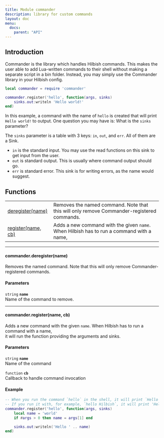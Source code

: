 ```yaml
---
title: Module commander
description: library for custom commands
layout: doc
menu:
  docs:
    parent: "API"
---
```


## Introduction

Commander is the library which handles Hilbish commands. This makes
the user able to add Lua-written commands to their shell without making
a separate script in a bin folder. Instead, you may simply use the Commander
library in your Hilbish config.

```lua
local commander = require 'commander'

commander.register('hello', function(args, sinks)
	sinks.out:writeln 'Hello world!'
end)
```

In this example, a command with the name of `hello` is created
that will print `Hello world!` to output. One question you may
have is: What is the `sinks` parameter?

The `sinks` parameter is a table with 3 keys: `in`, `out`,
and `err`. All of them are a <a href="/Hilbish/docs/api/hilbish/#sink" style="text-decoration: none;">Sink</a>.

- `in` is the standard input.
You may use the read functions on this sink to get input from the user.
- `out` is standard output.
This is usually where command output should go.
- `err` is standard error.
This sink is for writing errors, as the name would suggest.

## Functions
|||
|----|----|
|<a href="#deregister">deregister(name)</a>|Removes the named command. Note that this will only remove Commander-registered commands.|
|<a href="#register">register(name, cb)</a>|Adds a new command with the given `name`. When Hilbish has to run a command with a name,|

<hr><div id='deregister'>
<h4 class='heading'>
commander.deregister(name)
<a href="#deregister" class='heading-link'>
	<i class="fas fa-paperclip"></i>
</a>
</h4>

Removes the named command. Note that this will only remove Commander-registered commands.  
#### Parameters
`string` **`name`**  
Name of the command to remove.

</div>

<hr><div id='register'>
<h4 class='heading'>
commander.register(name, cb)
<a href="#register" class='heading-link'>
	<i class="fas fa-paperclip"></i>
</a>
</h4>

Adds a new command with the given `name`. When Hilbish has to run a command with a name,  
it will run the function providing the arguments and sinks.  
  
  
#### Parameters
`string` **`name`**  
Name of the command

`function` **`cb`**  
Callback to handle command invocation

#### Example
```lua
-- When you run the command `hello` in the shell, it will print `Hello world`.
-- If you run it with, for example, `hello Hilbish`, it will print 'Hello Hilbish'
commander.register('hello', function(args, sinks)
	local name = 'world'
	if #args > 0 then name = args[1] end

	sinks.out:writeln('Hello ' .. name)
end)
```
</div>


